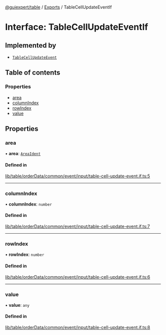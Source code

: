 [@guiexpert/table](../README.md) / [Exports](../modules.md) / TableCellUpdateEventIf

# Interface: TableCellUpdateEventIf

## Implemented by

- [`TableCellUpdateEvent`](../classes/TableCellUpdateEvent.md)

## Table of contents

### Properties

- [area](TableCellUpdateEventIf.md#area)
- [columnIndex](TableCellUpdateEventIf.md#columnindex)
- [rowIndex](TableCellUpdateEventIf.md#rowindex)
- [value](TableCellUpdateEventIf.md#value)

## Properties

### area

• **area**: [`AreaIdent`](../modules.md#areaident)

#### Defined in

[lib/table/orderData/common/event/input/table-cell-update-event.if.ts:5](https://github.com/guiexperttable/ge-table/blob/65d38fc/libs/table/src/lib/table/orderData/common/event/input/table-cell-update-event.if.ts#L5)

___

### columnIndex

• **columnIndex**: `number`

#### Defined in

[lib/table/orderData/common/event/input/table-cell-update-event.if.ts:7](https://github.com/guiexperttable/ge-table/blob/65d38fc/libs/table/src/lib/table/orderData/common/event/input/table-cell-update-event.if.ts#L7)

___

### rowIndex

• **rowIndex**: `number`

#### Defined in

[lib/table/orderData/common/event/input/table-cell-update-event.if.ts:6](https://github.com/guiexperttable/ge-table/blob/65d38fc/libs/table/src/lib/table/orderData/common/event/input/table-cell-update-event.if.ts#L6)

___

### value

• **value**: `any`

#### Defined in

[lib/table/orderData/common/event/input/table-cell-update-event.if.ts:8](https://github.com/guiexperttable/ge-table/blob/65d38fc/libs/table/src/lib/table/orderData/common/event/input/table-cell-update-event.if.ts#L8)
